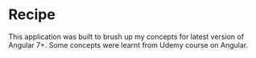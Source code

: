 
# Recipe
This application was built to brush up my concepts for latest version of Angular 7+. Some concepts were learnt from Udemy course on Angular.
